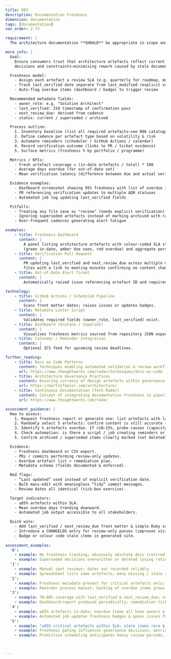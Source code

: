```yaml
---
title: D03
description: Documentation Freshness
dimension: documentation
tags: [documentation]
nav_order: 2.73

requirement: |
  The architecture documentation **SHOULD** be appropriate in scope and quality for the solution covering (but not exclusively): Architecture Vision Architecture Roadmap Layer Diagrams Capability Model and Solution Mapping Non functional requirements Conceptual Architecture Logical Architecture Physical (including network, infrastructure etc.) Solution Architecture Overview (SDO) Key Architecture Decisions (KADs) Data Models Data Flows API Specifications Volume and Performance Models Architecture Decision Records Assumption, Risks, Issues and Dependencies Cyber Assessment Framework compliance

more_info: |
  Goal:
    Ensure consumers trust that architecture artefacts reflect current intent,
    decisions and constraints—minimising rework caused by stale documentation.

  Freshness model:
    - Assign each artefact a review SLA (e.g. quarterly for roadmap, monthly for risk register)
    - Track last_verified date separate from last_modified (explicit validation)
    - Auto-flag overdue items (dashboard / badge) to trigger review

  Recommended metadata fields:
    - owner_role: e.g. "Solution Architect"
    - last_verified: ISO timestamp of confirmation pass
    - next_review_due: derived from cadence
    - status: current / superseded / archived

  Process outline:
    1. Inventory baseline (list all required artefacts—see D06 catalogue)
    2. Define cadence per artefact type based on volatility & risk
    3. Automate reminders (scheduler / GitHub Actions / calendar)
    4. Record verification outcome (links to PR / ticket evidence)
    5. Surface metrics (freshness % by portfolio / programme)

  Metrics / KPIs:
    - Fresh artefact coverage = (in-date artefacts / total) * 100
    - Average days overdue (for out-of-date set)
    - Mean verification latency (difference between due and actual verify date)

  Evidence examples:
    - Dashboard screenshot showing 95% freshness with list of overdue items
    - PR referencing verification updates to multiple ADR statuses
    - Automated job log updating last_verified fields

  Pitfalls:
    - Treating any file save as "review" (needs explicit verification)
    - Ignoring superseded artefacts instead of marking archived with rationale
    - Over-frequent cadences generating alert fatigue

examples: 
    - title: Freshness Dashboard
      content: |
        A panel listing architecture artefacts with colour-coded SLA status
        (green in-date, amber due soon, red overdue) and aggregate percentage.
    - title: Verification Pull Request
      content: |
        PR updating last_verified and next_review_due across multiple markdown
        files with a link to meeting minutes confirming no content change.
    - title: Out-of-Date Alert Ticket
      content: |
        Automatically raised issue referencing artefact ID and required action.

technology:
    - title: GitHub Actions / Scheduled Pipeline
      content: |
        Scans front matter dates; raises issues or updates badges.
    - title: Metadata Linter Script
      content: |
        Validates required fields (owner_role, last_verified) exist.
    - title: Dashboard (Grafana / Superset)
      content: |
        Visualises freshness metrics sourced from repository JSON export.
    - title: Calendar / Reminder Integration
      content: |
        Optional ICS feed for upcoming review deadlines.

further_reading:
    - title: Docs as Code Patterns
      content: Techniques enabling automated validation & review workflows.
      url: https://www.thoughtworks.com/radar/techniques/docs-as-code
    - title: Architecture Governance Practices
      content: Ensuring currency of design artefacts within governance cycles.
      url: https://martinfowler.com/architecture/
    - title: Continuous Documentation (Tech Radar)
      content: Concept of integrating documentation freshness in pipelines.
      url: https://www.thoughtworks.com/radar

assessment_guidance: |
  How to assess:
    1. Request freshness report or generate one: list artefacts with last_verified and next_review_due.
    2. Randomly select 5 artefacts: confirm content is still accurate (spot outdated diagrams, retired components, stale decisions).
    3. Identify % artefacts overdue. If >10–15%, probe causes (capacity, ownership, process gaps).
    4. Check automation: is there a script / job creating reminders or status badges? If manual spreadsheet → risk.
    5. Confirm archived / superseded items clearly marked (not deleted) to preserve rationale history.

  Evidence:
    - Freshness dashboard or CSV export.
    - PRs / commits performing review-only updates.
    - Overdue artefact list + remediation plan.
    - Metadata schema (fields documented & enforced).

  Red flags:
    - “Last updated” used instead of explicit verification date.
    - Bulk mass‑edit with meaningless “tidy” commit messages.
    - Review dates all identical (tick‑box exercise).

  Target indicators:
    - ≥85% artefacts within SLA.
    - Mean overdue days trending downward.
    - Automated job output accessible to all stakeholders.

  Quick wins:
    - Add last_verified / next_review_due front matter & simple Ruby script to flag overdue.
    - Introduce a CHANGELOG entry for review-only passes (improves visibility).
    - Badge or colour code stale items in generated site.
    
assessment_examples:
  '0':
    - example: No freshness tracking; obviously obsolete docs (retired components) still primary reference.
    - example: Superseded decisions overwritten or deleted losing rationale.
  '1':
    - example: Manual spot reviews; dates not recorded reliably.
    - example: Spreadsheet lists some artefacts; many missing / stale rows.
  '2':
    - example: Freshness metadata present for critical artefacts only; coverage <50%.
    - example: Reminder process manual; backlog of overdue items grows.
  '3':
    - example: 70–80% coverage with last_verified & next_review_due; overdue list tracked.
    - example: Dashboard/report produced periodically; remediation tickets raised.
  '4':
    - example: ≥85% artefacts in-date; overdue items all have owners & action dates.
    - example: Automated job updates freshness badges & opens issues for breaches.
  '5':
    - example: "≥95% critical artefacts within SLA; stale items rare & short-lived."
    - example: Freshness gating influences governance decisions; metrics show sustained improvement.
    - example: Predictive scheduling anticipates heavy review periods.



---
```

